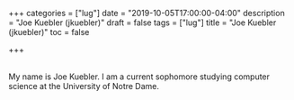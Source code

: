 +++
categories = ["lug"]
date = "2019-10-05T17:00:00-04:00"
description = "Joe Kuebler (jkuebler)"
draft = false
tags = ["lug"]
title = "Joe Kuebler (jkuebler)"
toc = false

+++

<!--more-->


<br>
My name is Joe Kuebler. I am a current sophomore studying computer science at the University of Notre Dame.


<br>
